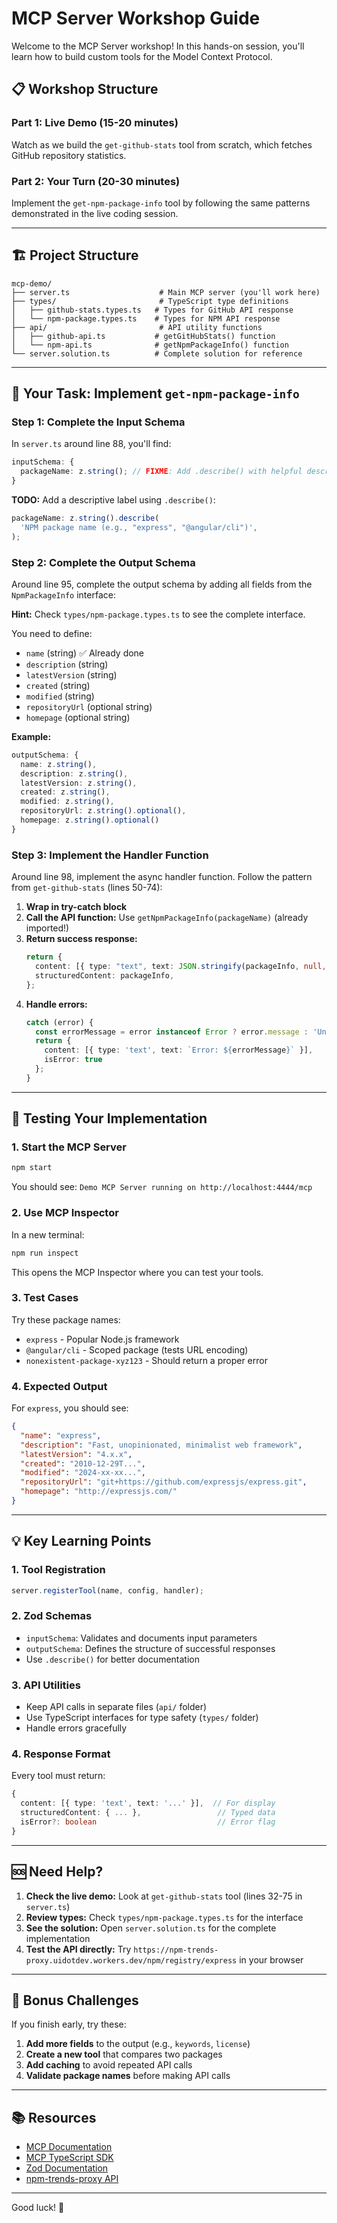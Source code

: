# MCP Server Workshop Guide

Welcome to the MCP Server workshop! In this hands-on session, you'll learn how to build custom tools for the Model Context Protocol.

## 📋 Workshop Structure

### Part 1: Live Demo (15-20 minutes)

Watch as we build the `get-github-stats` tool from scratch, which fetches GitHub repository statistics.

### Part 2: Your Turn (20-30 minutes)

Implement the `get-npm-package-info` tool by following the same patterns demonstrated in the live coding session.

---

## 🏗️ Project Structure

```
mcp-demo/
├── server.ts                    # Main MCP server (you'll work here)
├── types/                       # TypeScript type definitions
│   ├── github-stats.types.ts   # Types for GitHub API response
│   └── npm-package.types.ts    # Types for NPM API response
├── api/                         # API utility functions
│   ├── github-api.ts           # getGitHubStats() function
│   └── npm-api.ts              # getNpmPackageInfo() function
└── server.solution.ts          # Complete solution for reference
```

---

## 🎯 Your Task: Implement `get-npm-package-info`

### Step 1: Complete the Input Schema

In `server.ts` around line 88, you'll find:

```typescript
inputSchema: {
  packageName: z.string(); // FIXME: Add .describe() with helpful description
}
```

**TODO:** Add a descriptive label using `.describe()`:

```typescript
packageName: z.string().describe(
  'NPM package name (e.g., "express", "@angular/cli")',
);
```

### Step 2: Complete the Output Schema

Around line 95, complete the output schema by adding all fields from the `NpmPackageInfo` interface:

**Hint:** Check `types/npm-package.types.ts` to see the complete interface.

You need to define:

- `name` (string) ✅ Already done
- `description` (string)
- `latestVersion` (string)
- `created` (string)
- `modified` (string)
- `repositoryUrl` (optional string)
- `homepage` (optional string)

**Example:**

```typescript
outputSchema: {
  name: z.string(),
  description: z.string(),
  latestVersion: z.string(),
  created: z.string(),
  modified: z.string(),
  repositoryUrl: z.string().optional(),
  homepage: z.string().optional()
}
```

### Step 3: Implement the Handler Function

Around line 98, implement the async handler function. Follow the pattern from `get-github-stats` (lines 50-74):

1. **Wrap in try-catch block**
2. **Call the API function:** Use `getNpmPackageInfo(packageName)` (already imported!)
3. **Return success response:**
   ```typescript
   return {
     content: [{ type: "text", text: JSON.stringify(packageInfo, null, 2) }],
     structuredContent: packageInfo,
   };
   ```
4. **Handle errors:**
   ```typescript
   catch (error) {
     const errorMessage = error instanceof Error ? error.message : 'Unknown error';
     return {
       content: [{ type: 'text', text: `Error: ${errorMessage}` }],
       isError: true
     };
   }
   ```

---

## 🧪 Testing Your Implementation

### 1. Start the MCP Server

```bash
npm start
```

You should see: `Demo MCP Server running on http://localhost:4444/mcp`

### 2. Use MCP Inspector

In a new terminal:

```bash
npm run inspect
```

This opens the MCP Inspector where you can test your tools.

### 3. Test Cases

Try these package names:

- `express` - Popular Node.js framework
- `@angular/cli` - Scoped package (tests URL encoding)
- `nonexistent-package-xyz123` - Should return a proper error

### 4. Expected Output

For `express`, you should see:

```json
{
  "name": "express",
  "description": "Fast, unopinionated, minimalist web framework",
  "latestVersion": "4.x.x",
  "created": "2010-12-29T...",
  "modified": "2024-xx-xx...",
  "repositoryUrl": "git+https://github.com/expressjs/express.git",
  "homepage": "http://expressjs.com/"
}
```

---

## 💡 Key Learning Points

### 1. **Tool Registration**

```typescript
server.registerTool(name, config, handler);
```

### 2. **Zod Schemas**

- `inputSchema`: Validates and documents input parameters
- `outputSchema`: Defines the structure of successful responses
- Use `.describe()` for better documentation

### 3. **API Utilities**

- Keep API calls in separate files (`api/` folder)
- Use TypeScript interfaces for type safety (`types/` folder)
- Handle errors gracefully

### 4. **Response Format**

Every tool must return:

```typescript
{
  content: [{ type: 'text', text: '...' }],  // For display
  structuredContent: { ... },                 // Typed data
  isError?: boolean                           // Error flag
}
```

---

## 🆘 Need Help?

1. **Check the live demo:** Look at `get-github-stats` tool (lines 32-75 in `server.ts`)
2. **Review types:** Check `types/npm-package.types.ts` for the interface
3. **See the solution:** Open `server.solution.ts` for the complete implementation
4. **Test the API directly:** Try `https://npm-trends-proxy.uidotdev.workers.dev/npm/registry/express` in your browser

---

## 🎉 Bonus Challenges

If you finish early, try these:

1. **Add more fields** to the output (e.g., `keywords`, `license`)
2. **Create a new tool** that compares two packages
3. **Add caching** to avoid repeated API calls
4. **Validate package names** before making API calls

---

## 📚 Resources

- [MCP Documentation](https://modelcontextprotocol.io)
- [MCP TypeScript SDK](https://github.com/modelcontextprotocol/typescript-sdk)
- [Zod Documentation](https://zod.dev)
- [npm-trends-proxy API](https://npm-trends-proxy.uidotdev.workers.dev)

---

Good luck! 🚀
